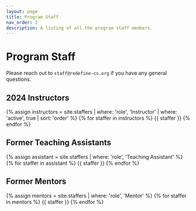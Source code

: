 ```yaml
---
layout: page
title: Program Staff
nav_order: 3
description: A listing of all the program staff members.
---
```


# Program Staff

Please reach out to `staff@redefine-cs.org` if you have any general questions.

## 2024 Instructors

{% assign instructors = site.staffers | where: 'role', 'Instructor' | where: 'active', true | sort: 'order' %}
{% for staffer in instructors %}
{{ staffer }}
{% endfor %}

## Former Teaching Assistants

{% assign assistant = site.staffers | where: 'role', 'Teaching Assistant' %}
{% for staffer in assistant %}
{{ staffer }}
{% endfor %}

## Former Mentors

{% assign mentors = site.staffers | where: 'role', 'Mentor' %}
{% for staffer in mentors %}
{{ staffer }}
{% endfor %}
